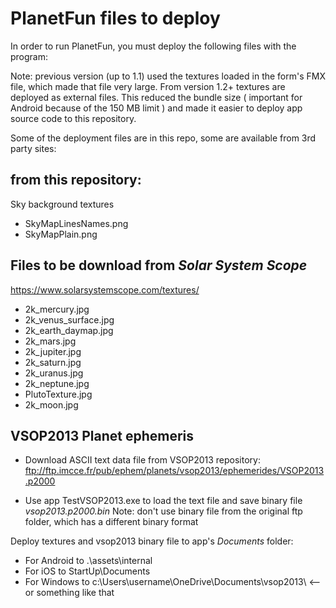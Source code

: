 # PlanetFun files to deploy 

In order to run PlanetFun, you must deploy the following files with the program:

Note: previous version (up to 1.1) used the textures loaded in the form's FMX file, which made that file very large.
From version 1.2+ textures are deployed as external files. 
This reduced the bundle size ( important for Android because of the 150 MB limit )
and made it easier to deploy app source code to this repository.

Some of the deployment files are in this repo, some are available from 3rd party sites:

## from this repository:
Sky background textures
* SkyMapLinesNames.png
* SkyMapPlain.png

## Files to be download from  *Solar System Scope*
https://www.solarsystemscope.com/textures/

* 2k_mercury.jpg      
* 2k_venus_surface.jpg
* 2k_earth_daymap.jpg 
* 2k_mars.jpg         
* 2k_jupiter.jpg      
* 2k_saturn.jpg       
* 2k_uranus.jpg       
* 2k_neptune.jpg      
* PlutoTexture.jpg    
* 2k_moon.jpg    

## VSOP2013 Planet ephemeris
* Download ASCII text data file from VSOP2013 repository:
ftp://ftp.imcce.fr/pub/ephem/planets/vsop2013/ephemerides/VSOP2013.p2000 

* Use app TestVSOP2013.exe to load the text file and save binary file *vsop2013.p2000.bin*
Note: don't use binary file from the original ftp folder, which has a different binary format

Deploy textures and vsop2013 binary file to app's *Documents* folder:

* For Android to .\assets\internal
* For iOS to StartUp\Documents
* For Windows to c:\Users\username\OneDrive\Documents\vsop2013\    <--  or something like that  
